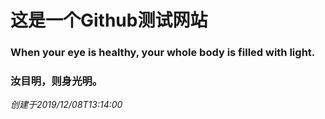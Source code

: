 # 这是一个Github测试网站
### When your eye is healthy, your whole body is filled with light.
### 汝目明，则身光明。
*创建于2019/12/08T13:14:00*
